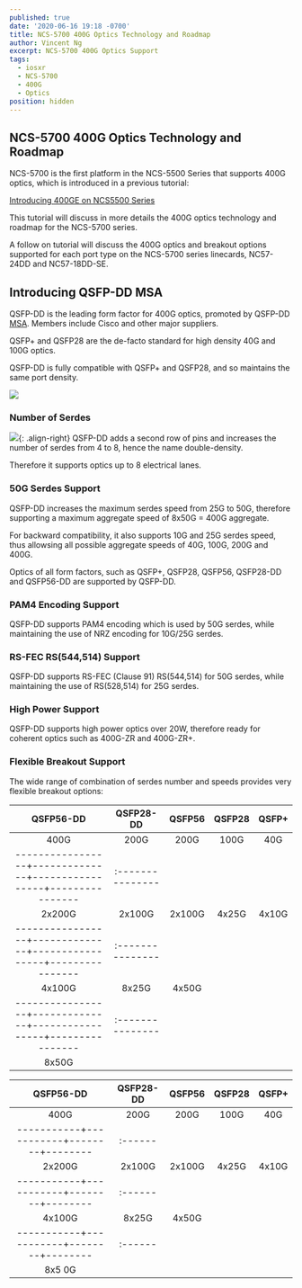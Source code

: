 ```yaml
---
published: true
date: '2020-06-16 19:18 -0700'
title: NCS-5700 400G Optics Technology and Roadmap
author: Vincent Ng
excerpt: NCS-5700 400G Optics Support
tags:
  - iosxr
  - NCS-5700
  - 400G
  - Optics
position: hidden
---
```

## NCS-5700 400G Optics Technology and Roadmap

NCS-5700 is the first platform in the NCS-5500 Series that supports 400G optics, which is introduced in a previous tutorial:

[Introducing 400GE on NCS5500 Series](https://xrdocs.io/ncs5500/tutorials/introducing-400ge-on-ncs5500-series/)

This tutorial will discuss in more details the 400G optics technology and roadmap for the NCS-5700 series.

A follow on tutorial will discuss the 400G optics and breakout options supported for each port type on the NCS-5700 series linecards, NC57-24DD and NC57-18DD-SE.


## Introducing QSFP-DD MSA

QSFP-DD is the leading form factor for 400G optics, promoted by QSFP-DD [MSA](http://www.qsfp-dd.com/). Members include Cisco and other major suppliers.

QSFP+ and QSFP28 are the de-facto standard for high density 40G and 100G optics.

QSFP-DD is fully compatible with QSFP+ and QSFP28, and so maintains the same port density.

![]({{site.baseurl}}/images/400G/qdd-q28.png)

### Number of Serdes

![]({{site.baseurl}}/images/400G/qdd-2-row.png){: .align-right}
QSFP-DD adds a second row of pins and increases the number of serdes from 4 to 8, hence the name double-density.

Therefore it supports optics up to 8 electrical lanes.

### 50G Serdes Support

QSFP-DD increases the maximum serdes speed from 25G to 50G, therefore supporting a maximum aggregate speed of 8x50G = 400G aggregate.

For backward compatibility, it also supports 10G and 25G serdes speed, thus allowsing all possible aggregate speeds of 40G, 100G, 200G and 400G.

Optics of all form factors, such as QSFP+, QSFP28, QSFP56, QSFP28-DD and QSFP56-DD are supported by QSFP-DD.

### PAM4 Encoding Support

QSFP-DD supports PAM4 encoding which is used by 50G serdes, while maintaining the use of NRZ encoding for 10G/25G serdes.

### RS-FEC RS(544,514) Support

QSFP-DD supports RS-FEC (Clause 91) RS(544,514) for 50G serdes, while maintaining the use of RS(528,514) for 25G serdes.

### High Power Support

QSFP-DD supports high power optics over 20W, therefore ready for coherent optics such as 400G-ZR and 400G-ZR+.

### Flexible Breakout Support

The wide range of combination of serdes number and speeds provides very flexible breakout options:

| QSFP56-DD       | QSFP28-DD    | QSFP56          | QSFP28         | QSFP+          |
|:---------------:|:------------:|:---------------:|:--------------:|:--------------:|
| 400G            | 200G         | 200G            | 100G           | 40G            |
|-----------------+--------------+-----------------+----------------|:---------------|
| 2x200G          | 2x100G       | 2x100G          | 4x25G          | 4x10G          |
|-----------------+--------------+-----------------+----------------|:---------------|
| 4x100G          | 8x25G        | 4x50G           |                |                |
|-----------------+--------------+-----------------+----------------|:---------------|
| 8x50G           |              |                 |                |                |

| QSFP56-DD | QSFP28-DD | QSFP56 | QSFP28 | QSFP+ |
|:---------:|:---------:|:------:|:------:|:-----:|
| 400G      | 200G      | 200G   | 100G   | 40G   |
|-----------+-----------+--------+--------|:------|
| 2x200G    | 2x100G    | 2x100G | 4x25G  | 4x10G |
|-----------+-----------+--------+--------|:------|
| 4x100G    | 8x25G     | 4x50G  |        |       |
|-----------+-----------+--------+--------|:------|
| 8x5 0G    |           |        |        |       |







